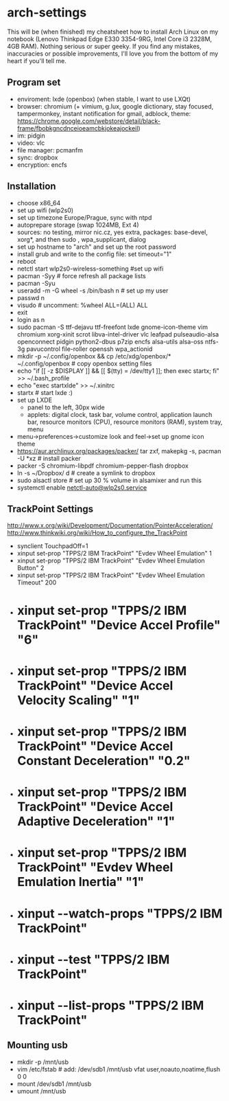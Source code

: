 arch-settings
=============

This will be (when finished) my cheatsheet how to install Arch Linux on my notebook (Lenovo Thinkpad Edge E330 3354-9RG,  Intel Core i3 2328M, 4GB RAM). Nothing serious or super geeky. If you find any mistakes, inaccuracies or possible improvements, I'll love you from the bottom of my heart if you'll tell me.  

Program set
-----------

- enviroment: lxde (openbox) (when stable, I want to use LXQt)
- browser: chromium (+ vimium, g.lux, google dictionary, stay focused, tampermonkey, instant notification for gmail, adblock, theme: https://chrome.google.com/webstore/detail/black-frame/fbobkgncdnceioeamcbkjokeajockeil)
- im: pidgin
- video: vlc
- file manager: pcmanfm
- sync: dropbox
- encryption: encfs

Installation
------------
- choose x86_64
- set up wifi (wlp2s0)
- set up timezone Europe/Prague, sync with ntpd
- autoprepare storage (swap 1024MB, Ext 4)
- sources: no testing, mirror nic.cz, yes extra, packages: base-devel, xorg*, and then sudo , wpa_supplicant, dialog
- set up hostname to "arch" and set up the root password
- install grub and write to the config file: set timeout="1"
- reboot
- netctl start wlp2s0-wireless-something #set up wifi
- pacman -Syy # force refresh all package lists
- pacman -Syu
- useradd -m -G wheel -s /bin/bash n # set up my user
- passwd n
- visudo # uncomment: %wheel ALL=(ALL) ALL
- exit
- login as n
- sudo pacman -S ttf-dejavu ttf-freefont lxde gnome-icon-theme vim chromium xorg-xinit scrot libva-intel-driver vlc leafpad pulseaudio-alsa openconnect pidgin python2-dbus p7zip encfs alsa-utils alsa-oss ntfs-3g pavucontrol file-roller openssh wpa_actionid
- mkdir -p ~/.config/openbox && cp /etc/xdg/openbox/* ~/.config/openbox # copy openbox setting files
- echo "if [[ -z $DISPLAY ]] && [[ $(tty) = /dev/tty1 ]]; then exec startx; fi" >> ~/.bash_profile
- echo "exec startxlde" >> ~/.xinitrc
- startx # start lxde :)
- set up LXDE
  - panel to the left, 30px wide
  - applets: digital clock, task bar, volume control, application launch bar, resource monitors (CPU), resource monitors (RAM), system tray, menu
- menu->preferences->customize look and feel->set up gnome icon theme
- https://aur.archlinux.org/packages/packer/ tar zxf, makepkg -s, pacman -U *xz # install packer
- packer -S chromium-libpdf chromium-pepper-flash dropbox
- ln -s ~/Dropbox/ d # create a symlink to dropbox
- sudo alsactl store # set up 30 % volume in alsamixer and run this
- systemctl enable netctl-auto@wlp2s0.service

TrackPoint Settings
-------------------

http://www.x.org/wiki/Development/Documentation/PointerAcceleration/
http://www.thinkwiki.org/wiki/How_to_configure_the_TrackPoint

  - synclient TouchpadOff=1
  - xinput set-prop "TPPS/2 IBM TrackPoint" "Evdev Wheel Emulation" 1
  - xinput set-prop "TPPS/2 IBM TrackPoint" "Evdev Wheel Emulation Button" 2
  - xinput set-prop "TPPS/2 IBM TrackPoint" "Evdev Wheel Emulation Timeout" 200
  - # xinput set-prop "TPPS/2 IBM TrackPoint" "Device Accel Profile" "6"
  - # xinput set-prop "TPPS/2 IBM TrackPoint" "Device Accel Velocity Scaling" "1"
  - # xinput set-prop "TPPS/2 IBM TrackPoint" "Device Accel Constant Deceleration" "0.2"
  - # xinput set-prop "TPPS/2 IBM TrackPoint" "Device Accel Adaptive Deceleration" "1"
  - # xinput set-prop "TPPS/2 IBM TrackPoint" "Evdev Wheel Emulation Inertia" "1"
  - # xinput --watch-props "TPPS/2 IBM TrackPoint"
  - # xinput --test "TPPS/2 IBM TrackPoint"
  - # xinput --list-props "TPPS/2 IBM TrackPoint"

Mounting usb
------------
- mkdir -p /mnt/usb
- vim /etc/fstab # add: /dev/sdb1 /mnt/usb vfat user,noauto,noatime,flush 0 0
- mount /dev/sdb1 /mnt/usb
- umount /mnt/usb

